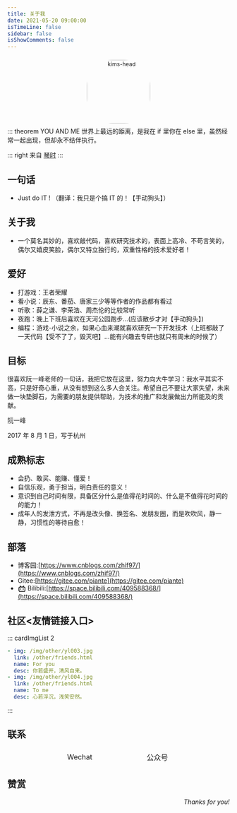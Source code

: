 ```yaml
---
title: 关于我
date: 2021-05-20 09:00:00
isTimeLine: false
sidebar: false
isShowComments: false
---
```


<p align="center">
  <img style="border-radius:41%;pointer-events:none;transform: scale(0.9);" src="http://gitee.com/gzcc_kims/figure/raw/master/tx.jpg" alt="kims-head" width=160 />
</p>
<p align="center" style="margin-top: -15px;">
  <a href="https://kimshift.gitee.io" class="zi zi_textbook" target="_blank" title="博客"></a> 
  <a href="mailto:710429093@qq.com" class="zi zi_envelope" title="邮箱"></a> 
  <a href="https://github.com/kimshift" class="zi zi_tmGithub" target="_blank" title="GitHub"></a>
  <a href="https://gitee.com/kimshift" class="zi zi_tmGitee" target="_blank" title="Gitee"></a>
  <a href="tencent://AddContact/?fromId=45&fromSubId=1&subcmd=all&uin=710429093&website=www.oicqzone.com" class="zi zi_tmQq" title="QQ"></a>
</p>
<!-- 时间组件 -->
<Time style="margin-bottom: -12px"/>

::: theorem YOU AND ME
世界上最远的距离，是我在 if 里你在 else 里，虽然经常一起出现，但却永不结伴执行。

::: right
来自 [琴时](#)
:::

## 一句话

- Just do IT ! （翻译：我只是个搞 IT 的！【手动狗头】）

## 关于我

- 一个莫名其妙的，喜欢敲代码，喜欢研究技术的，表面上高冷、不苟言笑的，偶尔又嬉皮笑脸，偶尔又特立独行的，双重性格的技术爱好者！

## 爱好

- 打游戏：王者荣耀
- 看小说：辰东、番茄、唐家三少等等作者的作品都有看过
- 听歌：薛之谦、李荣浩、周杰伦的比较常听
- 夜跑：晚上下班后喜欢在天河公园跑步...(应该散步才对【手动狗头】)
- 编程：游戏-小说之余，如果心血来潮就喜欢研究一下开发技术（上班都敲了一天代码【受不了了，毁灭吧】...能有兴趣去专研也就只有周末的时候了）

## 目标

很喜欢阮一峰老师的一句话，我把它放在这里，努力向大牛学习：我水平其实不高，只是好奇心重，从没有想到这么多人会关注。希望自己不要让大家失望，未来做一块垫脚石，为需要的朋友提供帮助，为技术的推广和发展做出力所能及的贡献。

阮一峰

2017 年 8 月 1 日，写于杭州

## 成熟标志

- 会扔、敢买、能赚、懂爱！
- 自信乐观，勇于担当，明白责任的意义！
- 意识到自己时间有限，具备区分什么是值得花时间的、什么是不值得花时间的的能力！
- 成年人的发泄方式，不再是改头像、换签名、发朋友圈，而是吹吹风，静一静，习惯性的等待自愈！

## 部落

- <i class="zi zi_tmBlogger"></i> 博客园:[https://www.cnblogs.com/zhif97/](https://www.cnblogs.com/zhif97/)
- <i class="zi zi_tmGitee"></i> Gitee:[https://gitee.com/piante](https://gitee.com/piante)
- <svg t="1638543955475" class="icon_bilibili" viewBox="0 0 1024 1024" version="1.1" xmlns="http://www.w3.org/2000/svg" p-id="2175" width="18" height="18"><path d="M306.005333 117.632L444.330667 256h135.296l138.368-138.325333a42.666667 42.666667 0 0 1 60.373333 60.373333L700.330667 256H789.333333A149.333333 149.333333 0 0 1 938.666667 405.333333v341.333334a149.333333 149.333333 0 0 1-149.333334 149.333333h-554.666666A149.333333 149.333333 0 0 1 85.333333 746.666667v-341.333334A149.333333 149.333333 0 0 1 234.666667 256h88.96L245.632 177.962667a42.666667 42.666667 0 0 1 60.373333-60.373334zM789.333333 341.333333h-554.666666a64 64 0 0 0-63.701334 57.856L170.666667 405.333333v341.333334a64 64 0 0 0 57.856 63.701333L234.666667 810.666667h554.666666a64 64 0 0 0 63.701334-57.856L853.333333 746.666667v-341.333334A64 64 0 0 0 789.333333 341.333333zM341.333333 469.333333a42.666667 42.666667 0 0 1 42.666667 42.666667v85.333333a42.666667 42.666667 0 0 1-85.333333 0v-85.333333a42.666667 42.666667 0 0 1 42.666666-42.666667z m341.333334 0a42.666667 42.666667 0 0 1 42.666666 42.666667v85.333333a42.666667 42.666667 0 0 1-85.333333 0v-85.333333a42.666667 42.666667 0 0 1 42.666667-42.666667z" p-id="2176"></path></svg> Bilibili:[https://space.bilibili.com/409588368/](https://space.bilibili.com/409588368/)

## 社区<友情链接入口>

::: cardImgList 2

```yaml
- img: /img/other/yl003.jpg
  link: /other/friends.html
  name: For you
  desc: 你若盛开，清风自来。
- img: /img/other/yl004.jpg
  link: /other/friends.html
  name: To me
  desc: 心若浮沉，浅笑安然。
```

:::

## 联系

<p align="center">
<table style="display: contents;">
    <tr>
        <td><img :src="$withBase('http://gitee.com/gzcc_kims/figure/raw/master/wechat_l.jpg')" width=160>
        </td>
        <td><img :src="$withBase('http://gitee.com/gzcc_kims/figure/raw/master/gzh.jpg')" width=160>
        </td>
    </tr>
    <tr>
    	<td align="center">Wechat</td>
      <td align="center">公众号</td>
    </tr>
</table>
</p>

## 赞赏

<Reward/>

<p align="right">
    <em>Thanks for you!</em>
</p>

<link rel="stylesheet" href="https://ico.z01.com/zico.min.css">

<style lang="stylus" scoped> 
  .icon_bilibili{
    vertical-align: middle;
  }
</style>
